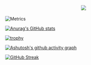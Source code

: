 <h1 align="center"> <a href="https://sunguoqi.com/"> <img src="https://readme-typing-svg.herokuapp.com/?lines=UtopianCoding同学祝您今天愉快!&center=true&size=27"> </a> </h1>


![Metrics](https://metrics.lecoq.io/UtopianCoding?template=classic&base=header%2C%20activity%2C%20community%2C%20repositories%2C%20metadata&base.indepth=false&base.hireable=false&base.skip=false&config.timezone=Asia%2FShanghai)

[![Anurag's GitHub stats](https://github-readme-stats.vercel.app/api?username=UtopianCoding&hide_title=true&hide_border=true&show_icons=trueline_height=21&text_color=000&icon_color=000&bg_color=0,ea6161,ffc64d,fffc4d,52fa5a&theme=graywhite)](https://github.com/anuraghazra/github-readme-stats)

[![trophy](https://github-profile-trophy.vercel.app/?username=UtopianCoding&theme=onedark)](https://github.com/ryo-ma/github-profile-trophy)

[![Ashutosh's github activity graph](https://github-readme-activity-graph.vercel.app/graph?username=UtopianCoding&theme=dracula)](https://github.com/ashutosh00710/github-readme-activity-graph)

[![GitHub Streak](https://streak-stats.demolab.com/?user=UtopianCoding&theme=dark)](https://git.io/streak-stats)
